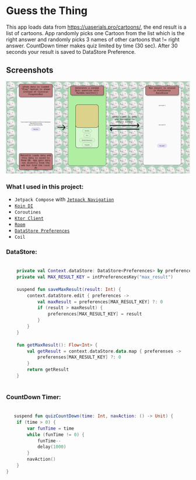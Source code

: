 # Guess the Thing

This app loads data from https://uaserials.pro/cartoons/, the end result is a list of cartoons. App randomly picks one Cartoon from the list which is the right answer and randomly picks 3 names of other cartoons that != right answer. CountDown timer makes quiz limited by time (30 sec). After 30 seconds your result is saved to DataStore Preference.

## Screenshots
<img src="screenshots/guess-the-thing-thumb.png"/>

### What I used in this project:

- `Jetpack Compose` with [`Jetpack Navigation`](app/src/main/java/com/cherry/guessthething/presentation/MainNavHost.kt)
- [`Koin DI`](app/src/main/java/com/cherry/guessthething/di)
- `Coroutines`
- [`Ktor Client`](app/src/main/java/com/cherry/guessthething/data/remote)
- [`Room`](app/src/main/java/com/cherry/guessthething/data/local)
- [`DataStore Preferences`](app/src/main/java/com/cherry/guessthething/data/RepositoryImpl.kt#L23)
- `Coil`

### DataStore:

``` kotlin

    private val Context.dataStore: DataStore<Preferences> by preferencesDataStore(name = "quiz_result")
    private val MAX_RESULT_KEY = intPreferencesKey("max_result")
    
    suspend fun saveMaxResult(result: Int) {
        context.dataStore.edit { preferences ->
            val maxResult = preferences[MAX_RESULT_KEY] ?: 0
            if (result > maxResult) {
                preferences[MAX_RESULT_KEY] = result
            }
        }
    }

    fun getMaxResult(): Flow<Int> {
        val getResult = context.dataStore.data.map { preferenses ->
            preferenses[MAX_RESULT_KEY] ?: 0
        }
        return getResult
    }
    
```

### CountDown Timer:

``` kotlin

   suspend fun quizCountDown(time: Int, navAction: () -> Unit) {
    if (time > 0) {
        var funTime = time
        while (funTime != 0) {
            funTime--
            delay(1000)
        }
        navAction()
    }
}
```
